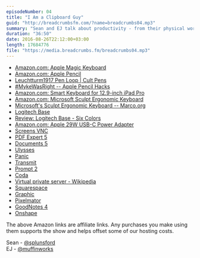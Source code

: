 ```yaml
---
episodeNumber: 04
title: "I Am a Clipboard Guy"
guid: "http://breadcrumbsfm.com/?name=breadcrumbs04.mp3"
summary: "Sean and EJ talk about productivity - from their physical workspaces to how they use their iPads Pro and Macs."
duration: "36:50"
date: 2016-08-26T22:12:00+03:00
length: 17684776
file: "https://media.breadcrumbs.fm/breadcrumbs04.mp3"
---
```


- [Amazon.com: Apple Magic Keyboard](http://www.amazon.com/dp/B016QO64FI/?tag=breadcrumbsfm-20)
- [Amazon.com: Apple Pencil](http://www.amazon.com/dp/B016NY7784/?tag=breadcrumbsfm-20)
- [Leuchtturm1917 Pen Loop | Cult Pens](http://www.cultpens.com/i/q/LC22369/leuchtturm1917-pen-loop)
- [#MykeWasRight -- Apple Pencil Hacks](http://mykewasright.com/post/142625337481/apple-pencil-hacks)
- [Amazon.com: Smart Keyboard for 12.9-inch iPad Pro](http://www.amazon.com/dp/B018ORXB9C/?tag=breadcrumbsfm-20)
- [Amazon.com: Microsoft Sculpt Ergonomic Keyboard](http://www.amazon.com/dp/B00CYX26BC/?tag=breadcrumbsfm-20)
- [Microsoft's Sculpt Ergonomic Keyboard -- Marco.org](https://marco.org/2013/08/30/sculpt-ergonomic-keyboard-review)
- [Logitech Base](http://www.logitech.com/en-us/product/base-ipad-pro-stand)
- [Review: Logitech Base - Six Colors](https://sixcolors.com/post/2016/05/review-logitech-base/)
- [Amazon.com: Apple 29W USB-C Power Adapter](http://www.amazon.com/dp/B00VU2Z3J0/?tag=breadcrumbsfm-20)
- [ Screens VNC](https://itunes.apple.com/us/app/screens-vnc-remote-access/id655890150?mt=8&uo=4)
- [ PDF Expert 5](https://itunes.apple.com/us/app/pdf-expert-5-fill-forms-annotate/id743974925?mt=8&uo=4)
- [ Documents 5](https://itunes.apple.com/us/app/documents-5-file-system-pdf/id364901807?mt=8&uo=4)
- [ Ulysses](https://itunes.apple.com/us/app/ulysses/id950335311?mt=8&uo=4)
- [Panic](http://panic.com/)
- [ Transmit](https://itunes.apple.com/us/app/transmit/id917432930?mt=8&uo=4)
- [ Prompt 2](https://itunes.apple.com/us/app/prompt-2/id917437289?mt=8&uo=4)
- [Coda](https://itunes.apple.com/us/app/coda/id500906297?mt=8&uo=4)
- [Virtual private server - Wikipedia](https://en.wikipedia.org/wiki/Virtual_private_server)
- [Squarespace](http://www.squarespace.com/)
- [ Graphic](https://itunes.apple.com/us/app/graphic-illustration-design/id363317633?mt=8&uo=4)
- [ Pixelmator](https://itunes.apple.com/us/app/pixelmator/id924695435?mt=8&uo=4)
- [ GoodNotes 4](https://itunes.apple.com/us/app/goodnotes-4-notes-pdf/id778658393?mt=8&uo=4)
- [ Onshape](https://itunes.apple.com/us/app/onshape/id923421284?mt=8&uo=4)

The above Amazon links are affiliate links. Any purchases you make using them supports the show and helps offset some of our hosting costs.

Sean - [@splunsford](https://twitter.com/splunsford)  
EJ - [@muffinworks](https://twitter.com/muffinworks)
